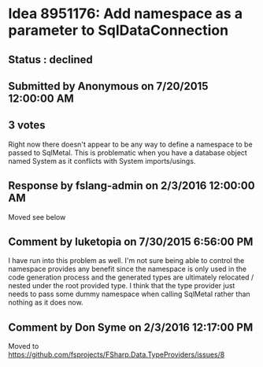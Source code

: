 # Idea 8951176: Add namespace as a parameter to SqlDataConnection #

## Status : declined

## Submitted by Anonymous on 7/20/2015 12:00:00 AM

## 3 votes

Right now there doesn't appear to be any way to define a namespace to be passed to SqlMetal. This is problematic when you have a database object named System as it conflicts with System imports/usings.

## Response by fslang-admin on 2/3/2016 12:00:00 AM

Moved see below


## Comment by luketopia on 7/30/2015 6:56:00 PM

I have run into this problem as well. I'm not sure being able to control the namespace provides any benefit since the namespace is only used in the code generation process and the generated types are ultimately relocated / nested under the root provided type. I think that the type provider just needs to pass some dummy namespace when calling SqlMetal rather than nothing as it does now.

## Comment by Don Syme on 2/3/2016 12:17:00 PM

Moved to https://github.com/fsprojects/FSharp.Data.TypeProviders/issues/8
